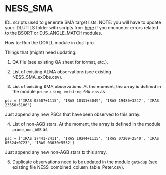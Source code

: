 # NESS_SMA
IDL scripts used to generate SMA target lists.
NOTE: you will have to update your IDLUTILS folder with scripts from [here](http://www.sdss3.org/dr8/software/idlutils_doc.php) if you encounter errors related to the BSORT or DJS_ANGLE_MATCH modules.

How to: Run the DOALL module in doall.pro.

Things that (might) need updating:
1. QA file (see existing QA sheet for format, etc.).

2. List of existing ALMA observations (see existing NESS_SMA_exObs.csv).

3. List of existing SMA observations. At the moment, the array is defined in the module ```prune_using_existing_SMA_obs``` as
```
psc = ['IRAS 03507+1115', 'IRAS 10131+3049', 'IRAS 19486+3247', 'IRAS 23558+5106'].
```
Just append any new PSCs that have been observed to this array.

4. List of non-AGB stars. At the moment, the array is defined in the module ```prune_non_AGB``` as
```
psc = ['IRAS 17441-2411', 'IRAS 19244+1115', 'IRAS 07209-2540', 'IRAS 05524+0723', 'IRAS 03030+5532']
```
Just append any new non-AGB stars to this array.

5. Duplicate observations need to be updated in the module ```getNdup``` (see existing file NESS_combined_column_table_Peter.csv).
